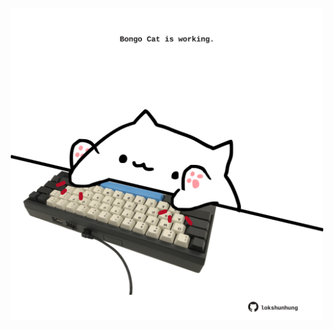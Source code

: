 <!-- built at 16/09/2022, 04:36:47 UTC -->
<p align="center">
  <img width="500" height="500" src="./ReadmeImage.svg">
</p>
